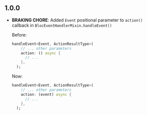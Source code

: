 ## 1.0.0
* **BRAKING CHORE**: Added `Event` positional parameter to `action()` callback in `BlocEventHandlerMixin.handleEvent()`
  
  Before:
  ```dart
  handleEvent<Event, ActionResultType>(
      // ... other parameters
      action: () async {
        // ...
      },
    );
  ```
  Now:
  ```dart
  handleEvent<Event, ActionResultType>(
      // ... other parameters
      action: (event) async {
        // ...
      },
    );
  ```
